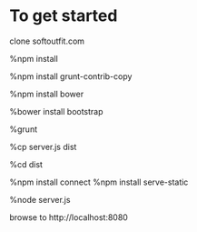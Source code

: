 To get started
==============
clone softoutfit.com

%npm install

%npm install grunt-contrib-copy

%npm install bower

%bower install bootstrap

%grunt

%cp server.js dist

%cd dist

%npm install connect
%npm install serve-static

%node server.js

browse to http://localhost:8080
